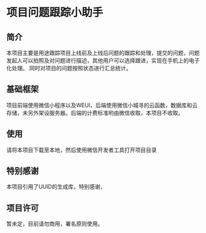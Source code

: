 项目问题跟踪小助手
=================
## 简介

本项目主要是用途跟踪项目上线前及上线后问题的跟踪和处理，提交的问题，问题发起人可以拍照及对问题进行描述，其他用户可以选择跟进，实现在手机上的电子化处理。
同时对项目的问题按照状态进行汇总统计。

## 基础框架
项目前端使用微信小程序以及WEUI，后端使用微信小城寻的云函数，数据库和云存储，未另外架设服务器。后端的计费标准哟由微信收取，本项目不收取。

## 使用
请将本项目下载至本地，然后使用微信开发者工具打开项目目录

## 特别感谢
本项目引用了UUID的生成库，特别感谢，

## 项目许可

暂未定，目前请勿商用，署名原则使用。




